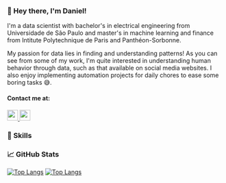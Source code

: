 ### :wave: Hey there, I'm Daniel!

I'm a data scientist with bachelor's in electrical engineering from Universidade de São Paulo and master's in machine learning and finance from Intitute Polytechnique de Paris and Panthéon-Sorbonne.

My passion for data lies in finding and understanding patterns! As you can see from some of my work, I'm quite interested in understanding human behavior through data, such as that available on social media websites. I also enjoy implementing automation projects for daily chores to ease some boring tasks :sweat_smile:.

#### Contact me at:

<a href="https://www.linkedin.com/in/daniel-jorge-deutsch/">
    <img height="25" src="https://cdn2.iconfinder.com/data/icons/social-icon-3/512/social_style_3_in-306.png"/>
</a>
<a href="mailto:danieljorged1@gmail.com">
    <img height="25" src="https://cdn4.iconfinder.com/data/icons/social-media-logos-6/512/112-gmail_email_mail-256.png"/>
</a>


### :brain: Skills


### :chart_with_upwards_trend: GitHub Stats

[![Top Langs](https://github-readme-stats.vercel.app/api/top-langs/?username=daniel-deutsch)](https://github.com/daniel-deutsch)
[![Top Langs](https://github-readme-stats.vercel.app/api?username=daniel-deutsch&show_icons=true&locale=en)](https://github.com/daniel-deutsch)
